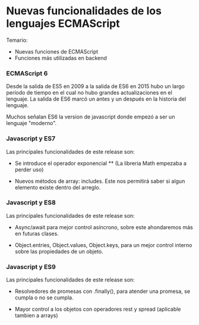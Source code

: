# Nuevas funcionalidades de los lenguajes ECMAScript

Temario:

- Nuevas funciones de ECMAScript
- Funciones más utilizadas en backend

### ECMAScript 6

Desde la salida de ES5 en 2009 a la salida de ES6 en 2015 hubo un largo período de tiempo en el cual no hubo grandes actualizaciones en el lenguaje. La salida de ES6 marcó un antes y un después en la historia del lenguaje.

Muchos señalan ES6 la version de javascript donde empezó a ser un lenguaje "moderno".


### Javascript y ES7

Las principales funcionalidades de este release son: 

- Se introduce el operador exponencial ** (La libreria Math empezaba a perder uso)

- Nuevos métodos de array: includes. Este nos permitirá saber si algun elemento existe dentro del arreglo.

### Javascript y ES8

Las principales funcionalidades de este release son: 

- Async/await para mejor control asíncrono, sobre este ahondaremos más en futuras clases.

- Object.entries, Object.values, Object.keys, para un mejor control interno sobre las propiedades de un objeto.

### Javascript y ES9

Las principales funcionalidades de este release son: 

- Resolvedores de promesas con .finally(), para atender una promesa, se cumpla o no se cumpla.

- Mayor control a los objetos con operadores rest y spread (aplicable tambien a arrays)

